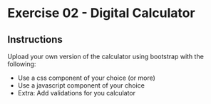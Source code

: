 # Exercise 02 - Digital Calculator

## Instructions

Upload your own version of the calculator using bootstrap with the following:

- Use a css component of your choice (or more)
- Use a javascript component of your choice
- Extra: Add validations for you calculator
